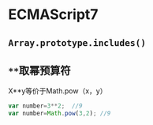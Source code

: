 # ECMAScript7

## `Array.prototype.includes()`

## `**`取幂预算符
X**y等价于Math.pow（x，y）
```javascript
var number=3**2;  //9
var number=Math.pow(3,2); //9
```
